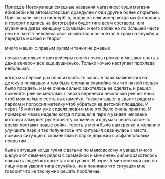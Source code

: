 Приезд в Новокузнецк
смешные названия магазинов: суши магазин ёбидоёби или автомастерская драндулен
люди другие более открытые. Приглашали нас на пионербол, подошел пенсионер когда мы фоткались и говорит подпись на фотографии будет типа всем составом.
или мужичина довез женщину с сумками.
много собак но по большей части они не лают
у человека свое хозяйство и он поехал в храм на службу и передать молоко  и творог

много машин с правым рулем и тачки не ржавые

ночью частенько стритрейсеры гоняют очень громко и мешают спать + даже вечером все еще душненько. Только ночью наступает прохлада небольшая.

когда мы первый раз пошли гулять то зашли в парк маяковский на детскую площадку и там была сломана скамейка так что на ней нельзя было посидеть. и мне очень сильно захотелось ее сделать. и решил поменять реечки местами. с верха перенести несколько реечек вниз чтоб можно было сесть на скамейку. Также я зашел в здание рядом с парком и попросил метелку чтоб убраться на детской площадке. И через 15 мин там уже сидели люди и мне это было очень приятно. И примерно через неделю когда я пришел в парк я увидел человека который замеряет рулеткой эту скамейку и я думаю через какое-то время поставят новые рейки.
тоесть у меня было намерение и желанию улучшить парк и так получилось что ситуация сдвинулась с места. помимо ситуации с скамейками в парке дорожки с асфальтововым покрытим.

была ситуация когда гуляя с детьми по маяковскому я увидел много шелухи от семечек рядом с скамейкой и мне очень сильно захотелось наказать людей которые так поступают. И через 5 мин мне мой сын по лицу меня ударил типа случайно. но я понимаю что ситуация мне говорит что не так нужно решать проблемы.

